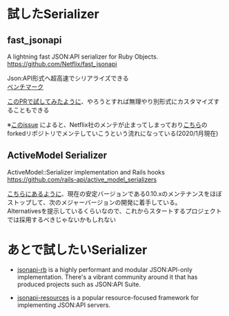 # 試したSerializer

## fast_jsonapi
A lightning fast JSON:API serializer for Ruby Objects.  
https://github.com/Netflix/fast_jsonapi  

Json:API形式へ超高速でシリアライズできる  
[ベンチマーク](https://github.com/fast-jsonapi/fast_jsonapi#benchmark-times-for-250-records)  
  
[このPRで試してみたように](https://github.com/shibadog39/serializer-play-ground/pull/2)、やろうとすれば無理やり別形式にカスタマイズすることもできる



※[このissue](https://github.com/Netflix/fast_jsonapi/issues/433) によると、Netflix社のメンテが止まってしまっており[こちら](https://github.com/fast-jsonapi/fast_jsonapi)のforkedリポジトリでメンテしていこうという流れになっている(2020/1月現在)


## ActiveModel Serializer
ActiveModel::Serializer implementation and Rails hooks  
https://github.com/rails-api/active_model_serializers  

[こちらにあるように](https://github.com/rails-api/active_model_serializers#whats-happening-to-ams)、現在の安定バージョンである0.10.xのメンテナンスをほぼストップして、次のメジャーバージョンの開発に着手している。  
Alternativesを提示しているくらいなので、これからスタートするプロジェクトでは採用するべきじゃないかもしれない


# あとで試したいSerializer
- [jsonapi-rb](http://jsonapi-rb.org/)
  is a highly performant and modular JSON:API-only implementation. There's a vibrant community around it that has produced projects such as JSON:API Suite.
  
- [jsonapi-resources](https://github.com/cerebris/jsonapi-resources)
  is a popular resource-focused framework for implementing JSON:API servers.
